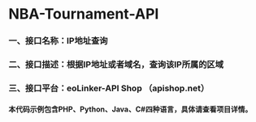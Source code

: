 # NBA-Tournament-API
### 一、接口名称：IP地址查询 
### 二、接口描述：根据IP地址或者域名，查询该IP所属的区域 
### 三、接口平台：eoLinker-API Shop （apishop.net）

#### 本代码示例包含PHP、Python、Java、C#四种语言，具体请查看项目详情。
